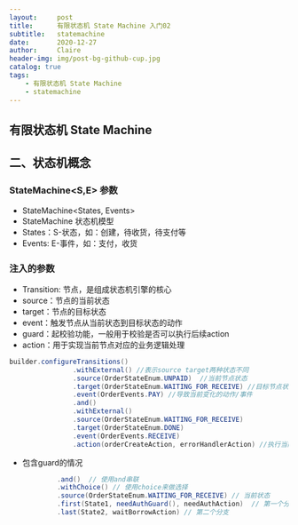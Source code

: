 ```yaml
---
layout:     post
title:      有限状态机 State Machine 入门02
subtitle:   statemachine
date:       2020-12-27
author:     Claire
header-img: img/post-bg-github-cup.jpg
catalog: true
tags:
    - 有限状态机 State Machine
    - statemachine
---
```


## 有限状态机 State Machine 

## 二、状态机概念

### StateMachine<S,E> 参数

- StateMachine<States, Events>
- StateMachine 状态机模型
- States：S-状态，如：创建，待收货，待支付等
- Events: E-事件，如：支付，收货

### 注入的参数

- Transition: 节点，是组成状态机引擎的核心
- source：节点的当前状态 
- target：节点的目标状态
- event：触发节点从当前状态到目标状态的动作
- guard：起校验功能，一般用于校验是否可以执行后续action
- action：用于实现当前节点对应的业务逻辑处理

```java
builder.configureTransitions()
                .withExternal() //表示source target两种状态不同
                .source(OrderStateEnum.UNPAID)  //当前节点状态
                .target(OrderStateEnum.WAITING_FOR_RECEIVE) //目标节点状态，这里是设置了个中间状态
                .event(OrderEvents.PAY) //导致当前变化的动作/事件
                .and()
                .withExternal()
                .source(OrderStateEnum.WAITING_FOR_RECEIVE)
                .target(OrderStateEnum.DONE)
                .event(OrderEvents.RECEIVE)
                .action(orderCreateAction, errorHandlerAction) //执行当前状态变更导致的业务逻辑处理，以及出异常时的处理
```

- 包含guard的情况

```java
            .and()  // 使用and串联
            .withChoice() // 使用choice来做选择
            .source(OrderStateEnum.WAITING_FOR_RECEIVE) // 当前状态
            .first(State1, needAuthGuard(), needAuthAction)  // 第一个分支
            .last(State2, waitBorrowAction) // 第二个分支
```